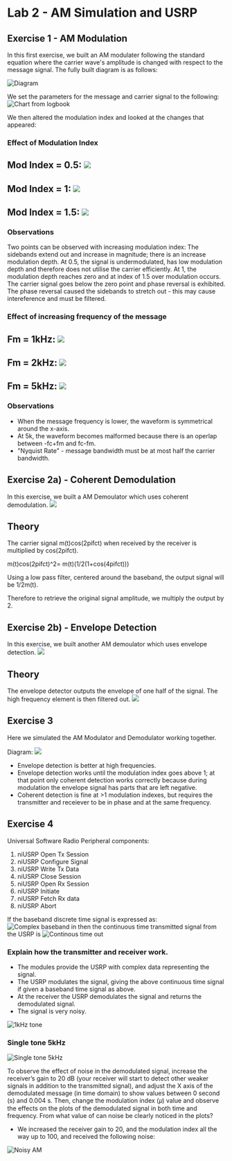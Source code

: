 # Lab 2 - AM Simulation and USRP

## Exercise 1 - AM Modulation
In this first exercise, we built an AM modulater following the standard equation where the carrier wave's amplitude is changed with respect to the message signal. The fully built diagram is as follows:

![Diagram](screenshots/lab2_ex1_diagram.PNG)

We set the parameters for the message and carrier signal to the following:
![Chart from logbook](screenshots/lab2_ex1_values.PNG)

We then altered the modulation index and looked at the changes that appeared:

### Effect of Modulation Index 
Mod Index = 0.5: ![](screenshots/lab2_ex1_mod_index_05.PNG)
--
Mod Index = 1:  ![](screenshots/lab2_ex1_mod_index_1.PNG)
--
Mod Index = 1.5:  ![](screenshots/lab2_ex1_mod_index_15.PNG)
--

### Observations
Two points can be observed with increasing modulation index: The sidebands extend out and increase in magnitude; there is an increase modulation depth. At 0.5, the signal is undermodulated, has low modulation depth and therefore does not utilise the carrier efficiently. At 1, the modulation depth reaches zero and at index of 1.5 over modulation occurs. The carrier signal goes below the zero point and phase reversal is exhibited. The phase reversal caused the sidebands to stretch out - this may cause intereference and must be filtered.

### Effect of increasing frequency of the message
Fm = 1kHz: ![](screenshots/lab2_ex1_AM_1khz.PNG)
--
Fm = 2kHz:  ![](screenshots/lab2_ex1_AM_2khz.PNG	)
--
Fm = 5kHz:  ![](screenshots/lab2_ex1_AM_5khz.PNG	)
--

### Observations
* When the message frequency is lower, the waveform is symmetrical around the x-axis.
* At 5k, the waveform becomes malformed because there is an operlap between -fc+fm and fc-fm.
* "Nyquist Rate" - message bandwidth must be at most half the carrier bandwidth.


## Exercise 2a) - Coherent Demodulation
In this exercise, we built a AM Demoulator which uses coherent demodulation.
![](screenshots/lab2_ex2a_diagram.PNG)

## Theory
The carrier signal m(t)cos(2pifct) when received by the receiver is multiplied by cos(2pifct).

m(t)cos(2pifct)^2= m(t)(1/2(1+cos(4pifct)))

Using a low pass filter, centered around the baseband, the output signal will be 1/2m(t).

Therefore to retrieve the original signal amplitude, we multiply the output by 2.


## Exercise 2b) - Envelope Detection
In this exercise, we built another AM demoulator which uses envelope detection.
![](screenshots/lab2_ex2b_envelope_diagram.PNG)

## Theory
The envelope detector outputs the envelope of one half of the signal. The high frequency element is then filtered out.
![](screenshots/envelope_detect.gif)

## Exercise 3
Here we simulated the AM Modulator and Demodulator working together.

Diagram:
![](screenshots/lab2_ex3_diagram.PNG)

* Envelope detection is better at high frequencies.
* Envelope detection works until the modulation index goes above 1; at that point only coherent detection works correctly because during modulation the envelope signal has parts that are left negative.
* Coherent detection is fine at >1 modulation indexes, but requires the transmitter and receiever to be in phase and at the same frequency.

## Exercise 4
Universal Software Radio Peripheral components:
1. niUSRP Open Tx Session
2. niUSRP Configure Signal
3. niUSRP Write Tx Data
4. niUSRP Close Session
5. niUSRP Open Rx Session
6. niUSRP Initiate
7. niUSRP Fetch Rx data
8. niUSRP Abort

If the baseband discrete time signal is expressed as:
![Complex baseband in](screenshots/complex_baseband_usrp.PNG)
then the continuous time transmitted signal from the USRP is
![Continous time out](screenshots/continuous_time.PNG)

### Explain how the transmitter and receiver work.
* The modules provide the USRP with complex data representing the signal.
* The USRP modulates the signal, giving the above continuous time signal if given a baseband time signal as above.
* At the receiver the USRP demodulates the signal and returns the demodulated signal.
* The signal is very noisy.

![1kHz tone](./screenshots/lab2_ex4_first.PNG)

### Single tone 5kHz
![Single tone 5kHz](./screenshots/lab2_ex4_5000.PNG)

To observe the effect of noise in the demodulated signal, increase the receiver’s gain to 20
dB (your receiver will start to detect other weaker signals in addition to the transmitted signal), and
adjust the X axis of the demodulated message (in time domain) to show values between 0 second
(s) and 0.004 s. Then, change the modulation index (𝜇) value and observe the effects on the plots
of the demodulated signal in both time and frequency. From what value of can noise be clearly
noticed in the plots?

* We increased the receiver gain to 20, and the modulation index all the way up to 100, and received the following noise:

![Noisy AM](./screenshots/lab2_ex4_noisy.PNG)
